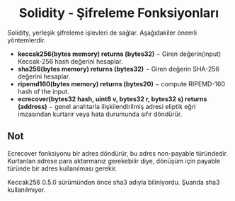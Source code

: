 <h1 align="center">Solidity - Şifreleme Fonksiyonları</h1>
<p>Solidity, yerleşik şifreleme işlevleri de sağlar. Aşağıdakiler önemli yöntemlerdir.</p>
<ul>
  <li><b>keccak256(bytes memory) returns (bytes32)</b> − Giren değerin(input) Keccak-256 hash değerini hesaplar.</li>
  <li><b>sha256(bytes memory) returns (bytes32)</b> − Giren değerin SHA-256 değerini hesaplar.</li>
  <li><b>ripemd160(bytes memory) returns (bytes20)</b> − compute RIPEMD-160 hash of the input.</li>
  <li><b>ecrecover(bytes32 hash, uint8 v, bytes32 r, bytes32 s) returns (address)</b> − genel anahtarla ilişkilendirilmiş adresi eliptik eğri imzasından kurtarır veya hata durumunda sıfır döndürür.</li>
</ul>

<h2 align="left">Not</h2>
<p>Ecrecover fonksiyonu bir adres döndürür, bu adres non-payable türündedir. Kurtarılan adrese para aktarmanız gerekebilir diye, dönüşüm için payable türünde bir adres kullanılması gerekir.</p>
<p>Keccak256 0.5.0 sürümünden önce sha3 adıyla biliniyordu. Şuanda sha3 kullanılmıyor.</p>
